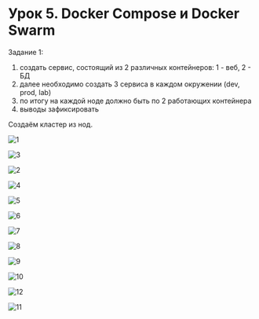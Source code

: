 # Урок 5. Docker Compose и Docker Swarm
Задание 1:
1) создать сервис, состоящий из 2 различных контейнеров: 1 - веб, 2 - БД
2) далее необходимо создать 3 сервиса в каждом окружении (dev, prod, lab)
3) по итогу на каждой ноде должно быть по 2 работающих контейнера
4) выводы зафиксировать

Создаём кластер из нод. 

![1](https://github.com/SokolikAA/container5/assets/115178275/1d709be6-40a9-458a-aac5-954ce52551b2)

![3](https://github.com/SokolikAA/container5/assets/115178275/88b8a4f6-854c-412a-97ea-ada22bbab6d4)

![2](https://github.com/SokolikAA/container5/assets/115178275/643a026b-aa34-49ee-957f-18e5d3103159)

![4](https://github.com/SokolikAA/container5/assets/115178275/644d4a78-22bf-4e0b-8acc-aeb9d2e95364)

![5](https://github.com/SokolikAA/container5/assets/115178275/3f2093c6-3ac2-483d-9e4c-3ac85a580fa2)

![6](https://github.com/SokolikAA/container5/assets/115178275/7bb25d1a-a0a5-45db-9279-9133fa25b853)

![7](https://github.com/SokolikAA/container5/assets/115178275/b198d65d-e2a1-41b9-a50a-ad650e4d2df0)

![8](https://github.com/SokolikAA/container5/assets/115178275/61927e54-3c30-4219-9a72-24aed484ba76)

![9](https://github.com/SokolikAA/container5/assets/115178275/75dde74a-0820-4776-bd74-f88d3dfdfee1)

![10](https://github.com/SokolikAA/container5/assets/115178275/74ff4727-b822-4340-80f7-d697656f94b7)

![12](https://github.com/SokolikAA/container5/assets/115178275/e8b302a4-2704-4398-ae07-3f9de7ffa28c)

![11](https://github.com/SokolikAA/container5/assets/115178275/5f0331d9-d32b-42af-b8c8-17d0187d98ea)
